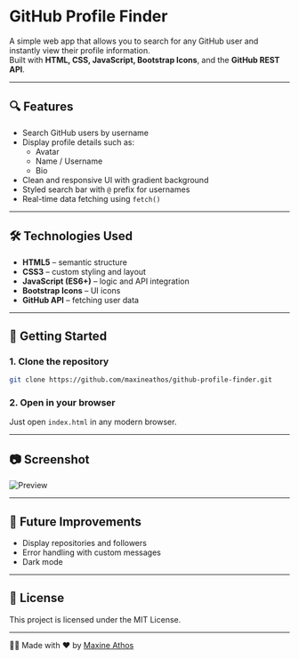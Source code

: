 # GitHub Profile Finder

A simple web app that allows you to search for any GitHub user and instantly view their profile information.  
Built with **HTML, CSS, JavaScript, Bootstrap Icons**, and the **GitHub REST API**.

---

## 🔍 Features
- Search GitHub users by username  
- Display profile details such as:
  - Avatar  
  - Name / Username  
  - Bio  
- Clean and responsive UI with gradient background  
- Styled search bar with `@` prefix for usernames  
- Real-time data fetching using `fetch()`  

---

## 🛠️ Technologies Used
- **HTML5** – semantic structure  
- **CSS3** – custom styling and layout  
- **JavaScript (ES6+)** – logic and API integration  
- **Bootstrap Icons** – UI icons  
- **GitHub API** – fetching user data  

---

## 🚀 Getting Started

### 1. Clone the repository
```bash
git clone https://github.com/maxineathos/github-profile-finder.git
```

### 2. Open in your browser
Just open `index.html` in any modern browser.

---

## 📷 Screenshot
![Preview](https://i.imgur.com/oEXMoZt.png "Live Page")

---

## 📌 Future Improvements
- Display repositories and followers  
- Error handling with custom messages  
- Dark mode  

---

## 📄 License
This project is licensed under the MIT License.  

---

👩‍💻 Made with ❤ by [Maxine Athos](https://github.com/maxineathos)
